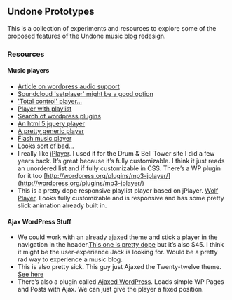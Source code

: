 ## Undone Prototypes

This is a collection of experiments and resources to explore some of the proposed features of the Undone music blog redesign.

### Resources

#### Music players

- [Article on wordpress audio support](http://en.support.wordpress.com/audio/)
- [Soundcloud 'setplayer' might be a good option](http://en.support.wordpress.com/audio/soundcloud-audio-player/)
- ['Total control' player...](http://wordpress.org/plugins/total-control-html5-audio-player-basic/)
- [Player with playlist](http://wordpress.org/plugins/html5-mp3-player-with-playlist/)
- [Search of wordpress plugins](http://wordpress.org/plugins/tags/music-player)
- [An html 5 jquery player](http://wordpress.org/plugins/html5-jquery-audio-player/)
- [A pretty generic player](http://wordpress.org/plugins/wp-music-player/)
- [Flash music player](http://wpaudioplayer.com/)
- [Looks sort of bad...](http://www.cincopa.com/media-platform/wordpress-plugin/audio-player)
- I really like [jPlayer](http://jplayer.org/). I used it for the Drum & Bell Tower site I did a few years back. It’s great because it’s fully customizable. I think it just reads an unordered list and if fully customizable in CSS. There’s a WP plugin for it too [http://wordpress.org/plugins/mp3-jplayer/](http://wordpress.org/plugins/mp3-jplayer/)
- This is a pretty dope responsive playlist player based on jPlayer. [Wolf Player](http://wpwolf.com/plugin/wolf-jplayer/). Looks fully customizable and is responsive and has some pretty slick animation already built in.

#### Ajax WordPress Stuff

- We could work with an already ajaxed theme and stick a player in the navigation in the header.[This one is pretty dope](http://iworks.ozythemes.com/#!/home-page) but it’s also $45. I think it might be the user-experience Jack is looking for. Would be a pretty rad way to experience a music blog.
- This is also pretty sick. This guy just Ajaxed the Twenty-twelve theme. [See here](http://themes.wptheming.com/ajax-demo/)
- There’s also a plugin called [Ajaxed WordPress](http://ajaxedwp.com/). Loads simple WP Pages and Posts with Ajax. We can just give the player a fixed position.